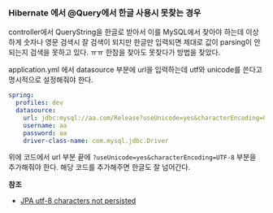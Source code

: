 ### Hibernate 에서 @Query에서 한글 사용시 못찾는 경우
controller에서 QueryString을 한글로 받아서 이를 MySQL에서 찾아야 하는데 이상하게 숫자나 영문 검색시 잘 검색이 되지만 한글만 입력되면 제대로 값이 parsing이 안되는지 검색을 못하고 있다. ㅠㅠ 한참을 찾아도 못찾다가 방법을 찾았다.

application.yml 에서 datasource 부분에 url을 입력하는데 utf와 unicode를 쓴다고 명시적으로 설정해줘야 한다. 
``` yml
spring:
  profiles: dev
  datasource:
    url: jdbc:mysql://aa.com/Release?useUnicode=yes&characterEncoding=UTF-8
    username: aa
    password: aa
    driver-class-name: com.mysql.jdbc.Driver
```
위에 코드에서 url 부분 끝에 `?useUnicode=yes&characterEncoding=UTF-8` 부분을 추가해줘야 한다. 해당 코드를 추가해주면 한글도 잘 넘어간다. 

**참조**
- [JPA utf-8 characters not persisted](https://stackoverflow.com/questions/18163328/jpa-utf-8-characters-not-persisted)

